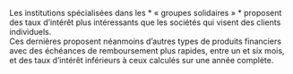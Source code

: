 Les institutions spécialisées dans les * « groupes solidaires » * proposent des taux d’intérêt plus intéressants que les sociétés qui visent des clients individuels.  
Ces dernières proposent néanmoins d’autres types de produits financiers avec des échéances de remboursement plus rapides, entre un et six mois, et des taux d’intérêt inférieurs à ceux calculés sur une année complète.

